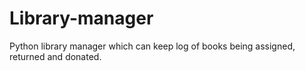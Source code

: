 # Library-manager
Python library manager which can keep log of books being assigned, returned and donated. 
